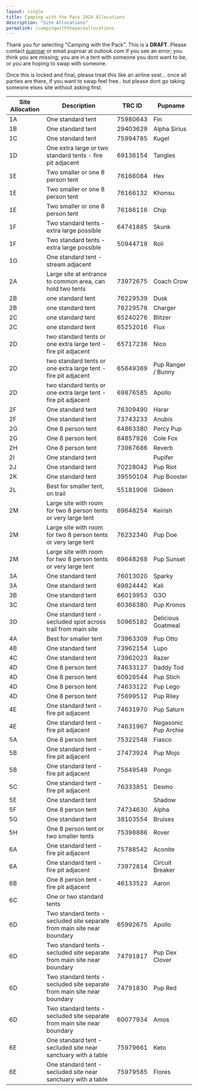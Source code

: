 ```yaml
---
layout: single
title: Camping with the Pack 2024 Allocations
description: "Site Allocations"
permalink: /campingwiththepackallocations
---
```

Thank you for selecting "Camping with the Pack". This is a **DRAFT**. Please contact [puproar](https://t.me/puproar) or email puproar at outlook.com if you see an error; you think you are missing; you are in a tent with someone you dont want to be, or you are hoping to swap with someone.

Once this is locked and final, please treat this like an airline seat... once all parties are there, if you want to swap feel free.. but please dont go taking someone elses site without asking first.



Site Allocation | Description | TRC ID | Pupname
---|---|---|---
1A|One standard tent|75980643|Fin
1B|One standard tent|29403629|Alpha Sirius
1C|One standard tent|75994785|Kugel
1D|One extra large or two standard tents - fire pit adjacent|69136154|Tangles
1E|Two smaller or one 8 person tent|76166084|Hex
1E|Two smaller or one 8 person tent|76166132|Khonsu
1E|Two smaller or one 8 person tent|76166116|Chip
1F|Two standard tents - extra large possible|64741885|Skunk
1F|Two standard tents - extra large possible|50944718|Roli
1G|One standard tent - stream adjacent||
2A|Large site at entrance to common area, can hold two tents|73972675|Coach Crow
2B|one standard tent|76229539|Dusk
2B|one standard tent|76229578|Charger
2C|one standard tent|65240276|Blitzer
2C|one standard tent|65252016|Flux
2D|two standard tents or one extra large tent - fire pit adjacent|65717236|Nico
2D|two standard tents or one extra large tent - fire pit adjacent|65649369|Pup Ranger / Bunny
2D|two standard tents or one extra large tent - fire pit adjacent|69876585|Apollo
2F|One standard tent|76309490|Harar
2F|One standard tent|73743233|Anubis
2G|One 8 person tent|64863380|Percy Pup
2G|One 8 person tent|64857926|Cole Fox
2H|One 8 person tent|73967686|Reverb
2I|One standard tent||Pupifer
2J|One standard tent|70228042|Pup Riot
2K|One standard tent|39550104|Pup Booster
2L|Best for smaller tent, on trail|55181906|Gideon
2M|Large site with room for two 8 person tents or very large tent|69648254|Keirish
2M|Large site with room for two 8 person tents or very large tent|76232340|Pup Doe
2M|Large site with room for two 8 person tents or very large tent|69648268|Pup Sunset
3A|One standard tent|76013020|Sparky
3A|One standard tent|69824442|Kali
3B|One standard tent|66019953|G3O
3C|One standard tent|60366380|Pup Kronos
3D|One standard tent - secluded spot across trail from main site|50965182|Delicious Goatmeal
4A|Best for smaller tent|73963309|Pup Otto
4B|One standard tent|73962154|Lupo
4C|One standard tent|73962023|Razer
4D|One 8 person tent|74633127|Daddy Tod
4D|One 8 person tent|60926544|Pup Stich
4D|One 8 person tent|74633122|Pup Lego
4D|One 8 person tent|75699512|Pup Riley
4E|One standard tent - fire pit adjacent|74631970|Pup Saturn
4E|One standard tent - fire pit adjacent|74631967|Negasonic Pup Archie
5A|One 8 person tent|75322548|Fiasco
5B|One standard tent - fire pit adjacent|27473924|Pup Mojo
5B|One standard tent - fire pit adjacent|75649549|Pongo
5C|One standard tent - fire pit adjacent|76333851|Desmo
5E|One standard tent||Shadow
5F|One 8 person tent|74734630|Alpha
5G|One standard tent|38103554|Bruises
5H|One 8 person tent or two smaller tents|75398886|Rover
6A|One standard tent - fire pit adjacent|75788542|Aconite
6A|One standard tent - fire pit adjacent|73972814|Circuit Breaker
6B|One 8 person tent - fire pit adjacent|46133523|Aaron
6C|One or two standard tents||
6D|Two standard tents - secluded site separate from main site near boundary|65992675|Apollo
6D|Two standard tents - secluded site separate from main site near boundary|74791817|Pup Dex Clover
6D|Two standard tents - secluded site separate from main site near boundary|74791830|Pup Red
6D|Two standard tents - secluded site separate from main site near boundary|60077934|Amos
6E|One standard tent - secluded site near sanctuary with a table|75979661|Keto
6E|One standard tent - secluded site near sanctuary with a table|75979585|Flores